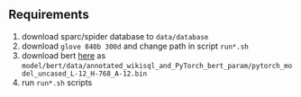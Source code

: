 ## Requirements
1. download sparc/spider database to `data/database`
2. download `glove 840b 300d` and change path in script `run*.sh`
3. download bert [here](https://drive.google.com/file/d/1f_LEWVgrtZLRuoiExJa5fNzTS8-WcAX9/view?usp=sharing) as `model/bert/data/annotated_wikisql_and_PyTorch_bert_param/pytorch_model_uncased_L-12_H-768_A-12.bin`
4. run `run*.sh` scripts
